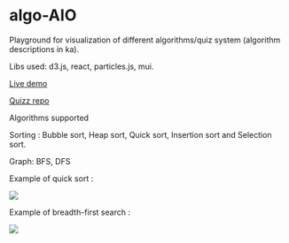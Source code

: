 # algo-AIO
Playground for visualization of different algorithms/quiz system (algorithm descriptions in ka).

Libs used: d3.js, react, particles.js, mui.

[Live demo](https://spliyviii.github.io/algo-aio/)

[Quizz repo](https://github.com/SpLiYvIiI/algo-aio-quiz)

Algorithms supported

Sorting : Bubble sort, Heap sort, Quick sort, Insertion sort and Selection sort.

Graph: BFS, DFS

Example of quick sort :

![](https://s13.gifyu.com/images/Sjebs.gif)

Example of breadth-first search : 

![](https://s13.gifyu.com/images/Sjebb.gif)
